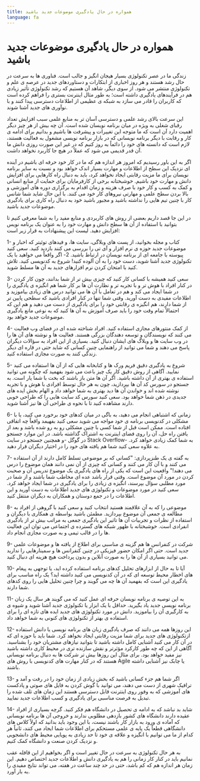 ```yaml
---
title: همواره در حال یادگیری موضوعات جدید باشید
language: fa
---
```


# همواره در حال یادگیری موضوعات جدید باشید

زندگی ما در عصر تکنولوژی بسیار هیجان انگیز و جالب است. فناوری ها به سرعت در حال رشد هستند و هر روز اخباری از ابتکارات و دستاوردهای جدید در عرصه ی علم و تکنولوژی منتشر می شود. از سوی دیگر، شاهد آن هستیم که رشد تکنولوژی تأثیر زیادی هم در فرآیندهای یادگیری داشته است؛ به طور مثال اینترنت بستری را فراهم کرده است که کاربران را قادر می سازد به شبکه ی عظیمی از اطلاعات دسترسی پیدا کنند و با نوآوری های جدید آشنا شوند.

این سرعت بالای رشد علمی و دسترسی آسان تر به منابع علمی سبب افزایش تعداد رقبای شغلی به ویژه در میان برنامه نویسان شده است. آن چه بیش از هر چیز دیگر اهمیت دارد آن است که ما متوجه این تغییرات و پیشرفت ها باشیم و بدانیم برای ادامه ی کار و رقابت با دیگر برنامه نویسانی که در بازار برنامه نویسی مشغول به فعالیت هستند، لازم است که دانسته های خود را دائماً به روز کنیم که در غیر این صورت روزی دانش ما آن قدر قدیمی می شود که عملاً در هیچ جا کاربرد نخواهد داشت.

اگر به این باور رسیدیم که امروز هر اندازه هم که ما در کار خود حرفه ای باشیم در آینده ای نزدیک این سطح از اطلاعات و مهارت بسیار اندک خواهد بود و نسبت به سایر برنامه نویسان برای ما مزیت رقابتی ایجاد نخواهد کرد، باید به دنبال راه کارهایی برای افزایش دانش و مهارت خود باشیم. خوشبختانه برخی از کارفرمایان برای حمایت از منابع انسانی و کمک به کسب و کار خود با صرف هزینه و زمان اقدام به برگزاری دوره های آموزشی و بالا بردن سطح علمی و مهارتی نیروهای کار خود می کنند. با این حال شاید شما شانس کار با چنین تیم هایی را نداشته باشید و مجبور باشید خود به دنبال راه کاری برای یادگیری موضوعات جدید باشید.

در این جا قصد داریم بعضی از روش های کاربردی و منابع مفید را به شما معرفی کنیم تا بتوانید با استفاده از آن ها سطح دانش و مهارت خود را به عنوان یک برنامه نویس افزایش دهید. لیست این پیشنهادات به قرار زیر است:

1- کتاب و مجله بخوانید، از پست های وبلاگی، سایت ها، و فیدهای توئیتر که اخبار و موضوعات جدید حوزه ی نرم افزار و آی تی را بررسی می کنند بازدید کنید. سعی کنید پیوسته با جامعه ای از برنامه نویسان در ارتباط باشید.
2- اگر واقعاً می خواهید با یک تکنولوژی جدید آشنا شوید، دست خود را به آن آلوده کنید! شروع به کدنویسی کنید. تلاش کنید با امتحان کردن نرم افزارهای جدید به آن ها مسلط شوید.

3- سعی کنید همیشه با کسانی کار کنید که چیزی بیش تر از شما بدانند، چون کار کردن در کنار افراد با هوش تر و با تجربه تر و نظارت آن ها بر کار شما هم انگیزه ی یادگیری را در شما ایجاد می کند و هم در تعامل با آن ها می توانید درس های زیادی بیاموزید و اطلاعات مفیدی به دست آورید. وقتی شما تنها در کنار افرادی باشید که سطحی پایین تر از شما دارند، هم انگیزه ی رقابتی خود را برای یادگیری از دست می دهید و هم این که احتمالاً تمام وقت خود را باید صرف آموزش به آن ها کنید که به نوعی مانع یادگیری موضوعات جدید خواهد بود.

4- از کمک منتورهای مجازی استفاده کنید. افراد شناخته شده ای در فضای وب فعالیت می کنند که نویسندگان و توسعه دهندگان بزرگی هستند. فعالیت ها و نوشته های آن ها را در وب سایت ها و وبلاگ های ایشان دنبال کنید. بسیاری از این افراد به سؤالات دیگران پاسخ می دهند و شما می توانید از راهنمایی چنین کسانی که شاید حتی در قاره ای دیگر زندگی کنند به صورت مجازی استفاده کنید.

5- شروع به یادگیری دقیق فریم ورک ها و کتابخانه هایی که از آن ها استفاده می کنید نمایید. آگاهی از روش دقیق کار یک چیز باعث می شود بفهمید که چگونه می توانید استفاده ی بهتری از آن داشته باشید. اگر آن ها متن باز باشند که بخت با شما یار است. به جستجو در سورس کد آن ها بپردازید، چون به هر حال توسط افرادی با هوش و با تجربه نوشته شده اند و خواندن آن ها دید بهتری به شما خواهد داد و الهام بخش ایده های جدیدی در ذهن شما خواهد بود. سعی کنید سورس کد سایت هایی را که طراحی خوبی دارند مشاهده کنید تا با نحوه ی طراحی آن ها نیز آشنا شوید.

6- زمانی که اشتباهی انجام می دهید، به باگی در میان کدهای خود برخورد می کنید، یا با مشکلی در کدنویسی برنامه ی خود مواجه می شوید سعی کنید بفهیمد واقعاً چه اتفاقی افتاده است. ممکن است قبل از شما کسی با چنین مشکلی رو به رو شده باشد و بعد از یافتن راه حل، آن را روی فضای اینترنت به اشتراک گذاشته باشد. در این موارد جستجو در گوگل -و همچنین جستجو در سایت Stack Overflow- به شما کمک زیادی خواهد کرد. به علاوه سعی کنید شما هم یافته های خود را در اختیار دیگران قرار دهید.

7- به گفته ی یک طنزپردازی: "کسانی که بر موضوعی تسلط کامل دارند از آن استفاده می کنند و با آن کار می کنند و کسانی که چیزی از آن نمی دانند همان موضوع را درس می دهند!" واقعیت این است که یکی از راه های یادگیری یک موضوع تدریس آن و صحبت کردن در مورد آن موضوع است. وقتی قرار باشد عده ای مخاطب شما باشند و از شما در مورد مطلبی سؤال بپرسند، انگیزه ی زیادی را برای یادگیری در شما ایجاد خواهد کرد. سعی کنید در مورد موضوعات و تکنولوژی های جدید اطلاعات به دست آورید و این اطلاعات را در جمع دوستان و همکاران به دیگران منتقل کنید.

8- موضوعی را که به آن علاقمند هستید انتخاب کنید و سعی کنید با گروهی از افراد به مطالعه ی جمعی آن موضوع بپردازید. مطمئن باشید بواسطه ی همکاری با دیگران و استفاده از نظرات و تجربیات آن ها تاثیر این یادگیری جمعی به مراتب بیش تر از یادگیری انفرادی است. خوشبختانه با ظهور شبکه های گسترده ی اجتماعی می توان این فعالیت ها را در قالب تیمی و به صورت مجازی انجام داد.

9- شرکت در کنفرانس ها هم گزینه ی مناسبی برای اطلاع از یافته ها و موضوعات علمی جدید است. حتی اگر امکان حضور فیزیکی در چنین کنفرانس ها و سمینارهایی را ندارید می توانید بسیاری از آن ها را به صورت آنلاین و بدون پرداخت هیچ هزینه ای دنبال کنید.

10- آیا تا به حال از ابزارهای تحلیل کدهای برنامه استفاده کرده اید، یا توجهی به پیغام های اخطار محیط توسعه ای که در آن کدنویسی می کنید داشته اید؟ یک راه مناسب برای یادگیری این است که بفهمید آن ها چه می گویند و چرا چنین تحلیل هایی را روی کدهای شما دارند.

11- به این توصیه ی برنامه نویسان حرفه ای عمل کنید که می گویند هر سال یک زبان برنامه نویسی جدید یاد بگیرید. حداقل با یک ابزار یا تکنولوژی جدید آشنا شوید و شیوه ی به کارگیری آن را بیاموزید. دانش در مورد تکنولوژی های جدید ایده های تازه ای را برای استفاده ی بهتر از تکنولوژی های کنونی به شما خواهد داد.

12- این روزها همه می دانند که صرف یادگیری زبان های برنامه نویسی یا دانش استفاده ازتکنولوژی های جدید برای شما مزیت رقابتی ایجاد نخواهد کرد. شما باید با حوزه ای که در آن کار می کنید آشنایی کامل داشته باشید تا بتوانید نیازهای مشتریان خود را بشناسید. آگاهی از این که چه طور کارکرد مؤثرتر و نقش سازنده تری در محیط کاری داشته باشید نیز مفید خواهد بود. برای مثال این روزها بیش تر شرکت ها به دنبال برنامه نویسانی هستند که در کنار مهارت های کدنویسی با روش های Agile یا چابک نیز آشنایی داشته باشند.

13- اگر شما هم جزء کسانی باشید که بخش زیادی از زمان خود را در رفت و آمد و ترافیک شهری از دست می دهند، می توانید با گوش کردن به فایل های صوتی و پادکست های آموزشی که به وفور روی اینترنت قابل دسترسی هستند این زمان های تلف شده را تبدیل به فرصت مناسبی برای یادگیری و کسب اطلاعات جدید نمایید.

14- شاید بد نباشد که به ادامه ی تحصیل در دانشگاه هم فکر کنید. گرچه بسیاری از افراد عقیده دارند دانشگاه های کشور بازدهی مطلوبی ندارند و خروجی آن ها برنامه نویسانی که آماده ی ورود به بازار کار باشند نیست، با این وجود باید بدانید که اولاً کلاس های دانشگاهی قطعاً یک پایه ی علمی مستحکم برای اطلاعات شما ایجاد می کنند، ثانیاً هر کدام از ما می توانیم با انگیزه و علاقه ی خود تا حد زیادی به پویایی محیط های دانشجویی و نزدیک کردن صنعت و دانشگاه کمک کنیم.

به هر حال تکنولوژی به سرعت در حال تغییر است و اگر بخواهیم از این قافله عقب نمانیم باید در کنار کار زمانی را هم به یادگیری دانش و اطلاعات جدید اختصاص دهیم. این زمان هر اندازه هم که کم باشد، حتی در حد چند ساعت در هفته، می تواند نتایج مفیدی را به بار آورد.
